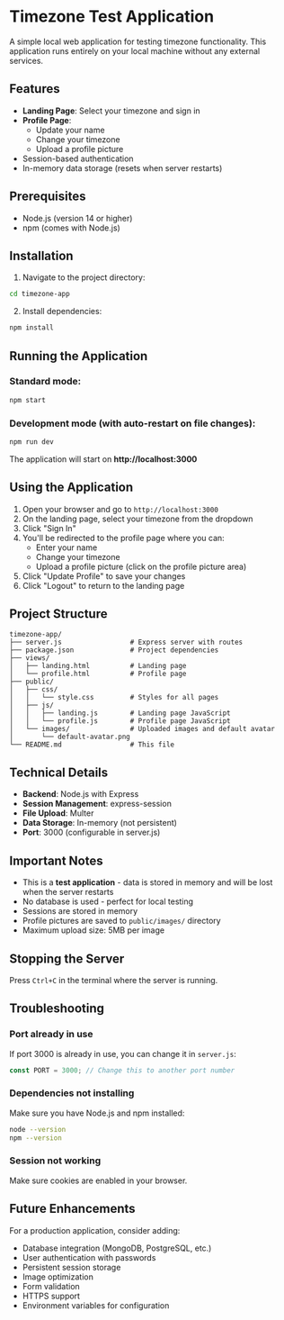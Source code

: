 # Timezone Test Application

A simple local web application for testing timezone functionality. This application runs entirely on your local machine without any external services.

## Features

- **Landing Page**: Select your timezone and sign in
- **Profile Page**: 
  - Update your name
  - Change your timezone
  - Upload a profile picture
- Session-based authentication
- In-memory data storage (resets when server restarts)

## Prerequisites

- Node.js (version 14 or higher)
- npm (comes with Node.js)

## Installation

1. Navigate to the project directory:
```bash
cd timezone-app
```

2. Install dependencies:
```bash
npm install
```

## Running the Application

### Standard mode:
```bash
npm start
```

### Development mode (with auto-restart on file changes):
```bash
npm run dev
```

The application will start on **http://localhost:3000**

## Using the Application

1. Open your browser and go to `http://localhost:3000`
2. On the landing page, select your timezone from the dropdown
3. Click "Sign In"
4. You'll be redirected to the profile page where you can:
   - Enter your name
   - Change your timezone
   - Upload a profile picture (click on the profile picture area)
5. Click "Update Profile" to save your changes
6. Click "Logout" to return to the landing page

## Project Structure

```
timezone-app/
├── server.js                 # Express server with routes
├── package.json              # Project dependencies
├── views/
│   ├── landing.html          # Landing page
│   └── profile.html          # Profile page
├── public/
│   ├── css/
│   │   └── style.css         # Styles for all pages
│   ├── js/
│   │   ├── landing.js        # Landing page JavaScript
│   │   └── profile.js        # Profile page JavaScript
│   └── images/               # Uploaded images and default avatar
│       └── default-avatar.png
└── README.md                 # This file
```

## Technical Details

- **Backend**: Node.js with Express
- **Session Management**: express-session
- **File Upload**: Multer
- **Data Storage**: In-memory (not persistent)
- **Port**: 3000 (configurable in server.js)

## Important Notes

- This is a **test application** - data is stored in memory and will be lost when the server restarts
- No database is used - perfect for local testing
- Sessions are stored in memory
- Profile pictures are saved to `public/images/` directory
- Maximum upload size: 5MB per image

## Stopping the Server

Press `Ctrl+C` in the terminal where the server is running.

## Troubleshooting

### Port already in use
If port 3000 is already in use, you can change it in `server.js`:
```javascript
const PORT = 3000; // Change this to another port number
```

### Dependencies not installing
Make sure you have Node.js and npm installed:
```bash
node --version
npm --version
```

### Session not working
Make sure cookies are enabled in your browser.

## Future Enhancements

For a production application, consider adding:
- Database integration (MongoDB, PostgreSQL, etc.)
- User authentication with passwords
- Persistent session storage
- Image optimization
- Form validation
- HTTPS support
- Environment variables for configuration
